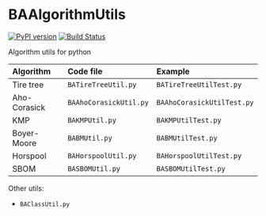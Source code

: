 # BAAlgorithmUtils

[![PyPI version](https://badge.fury.io/py/BAAlgorithmUtils.svg)](https://badge.fury.io/py/BAAlgorithmUtils)
[![Build Status](https://travis-ci.org/BenArvin/BAAlgorithmUtils.svg?branch=master)](https://travis-ci.org/BenArvin/BAAlgorithmUtils)

Algorithm utils for python

| Algorithm | Code file | Example |
| :--- | :--- | :--- |
| Tire tree | `BATireTreeUtil.py` | `BATireTreeUtilTest.py` |
| Aho-Corasick | `BAAhoCorasickUtil.py` | `BAAhoCorasickUtilTest.py` |
| KMP | `BAKMPUtil.py` | `BAKMPUtilTest.py` |
| Boyer-Moore | `BABMUtil.py` | `BABMUtilTest.py` |
| Horspool | `BAHorspoolUtil.py` | `BAHorspoolUtilTest.py` |
| SBOM | `BASBOMUtil.py` | `BASBOMUtilTest.py` |

Other utils:

- `BAClassUtil.py`